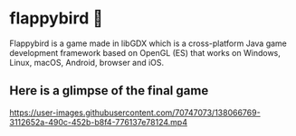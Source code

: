 # flappybird 🐤
Flappybird is a game made in libGDX which is a cross-platform Java game development framework based on OpenGL (ES) that works on Windows, Linux, macOS, Android, browser and iOS. 

## Here is a glimpse of the final game 

https://user-images.githubusercontent.com/70747073/138066769-3112652a-490c-452b-b8f4-776137e78124.mp4

